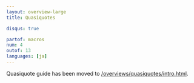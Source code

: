 ```yaml
---
layout: overview-large
title: Quasiquotes

disqus: true

partof: macros
num: 4
outof: 13
languages: [ja]
---
```


Quasiquote guide has been moved to [/overviews/quasiquotes/intro.html](/overviews/quasiquotes/intro.html).